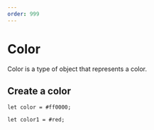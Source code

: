 ```yaml
---
order: 999
---
```


# Color

Color is a type of object that represents a color.

## Create a color

```nvs
let color = #ff0000;

let color1 = #red;
```
